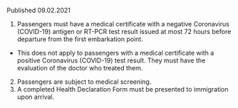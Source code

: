 Published 09.02.2021
1. Passengers must have a medical certificate with a negative Coronavirus (COVID-19) antigen or RT-PCR test result issued at most 72 hours before departure from the first embarkation point.
- This does not apply to passengers with a medical certificate with a positive Coronavirus (COVID-19) test result. They must have the evaluation of the doctor who treated them.
2. Passengers are subject to medical screening.
3. A completed Health Declaration Form must be presented to immigration upon arrival. 

